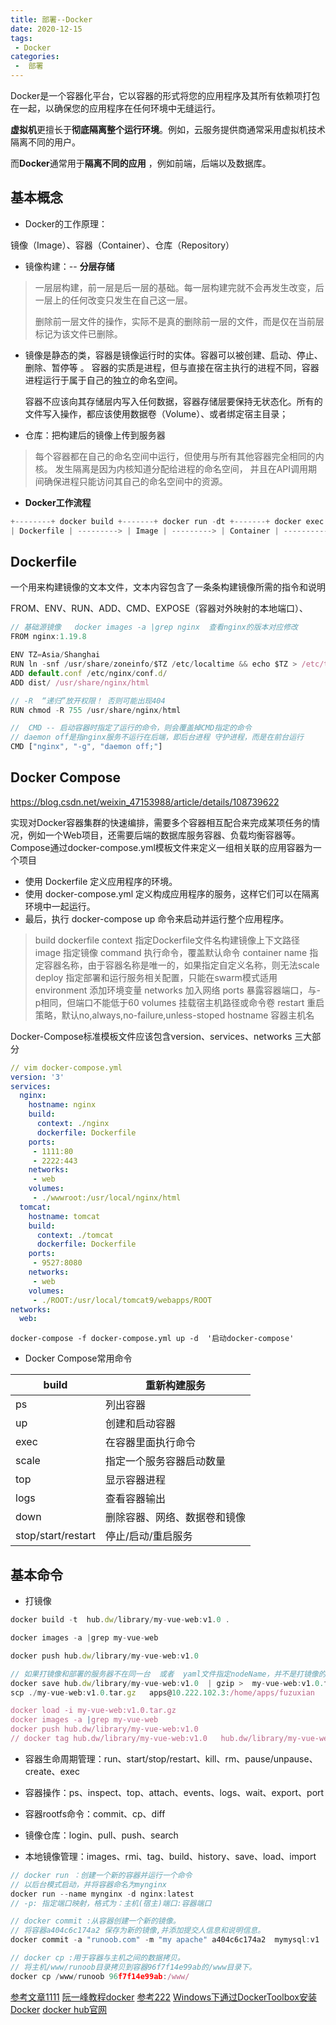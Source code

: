 ```yaml
---
title: 部署--Docker
date: 2020-12-15
tags:
 - Docker
categories:
 -  部署
---
```


Docker是一个容器化平台，它以容器的形式将您的应用程序及其所有依赖项打包在一起，以确保您的应用程序在任何环境中无缝运行。

**虚拟机**更擅长于**彻底隔离整个运行环境**。例如，云服务提供商通常采用虚拟机技术隔离不同的用户。

而**Docker**通常用于**隔离不同的应用** ，例如前端，后端以及数据库。 






##  **基本概念**



- Docker的工作原理：

镜像（Image）、容器（Container）、仓库（Repository）





- 镜像构建：-- **分层存储**

> 一层层构建，前一层是后一层的基础。每一层构建完就不会再发生改变，后一层上的任何改变只发生在自己这一层。
>
> 删除前一层文件的操作，实际不是真的删除前一层的文件，而是仅在当前层标记为该文件已删除。




- 镜像是静态的类，容器是镜像运行时的实体。容器可以被创建、启动、停止、删除、暂停等 。
  容器的实质是进程，但与直接在宿主执行的进程不同，容器进程运行于属于自己的独立的命名空间。

  容器不应该向其存储层内写入任何数据，容器存储层要保持无状态化。所有的文件写入操作，都应该使用数据卷（Volume）、或者绑定宿主目录；


- 仓库：把构建后的镜像上传到服务器 


> 每个容器都在自己的命名空间中运行，但使用与所有其他容器完全相同的内核。
> 发生隔离是因为内核知道分配给进程的命名空间，
> 并且在API调用期间确保进程只能访问其自己的命名空间中的资源。

- **Docker工作流程**

```javascript
+--------+ docker build +-------+ docker run -dt +-------+ docker exec -it +------+
| Dockerfile | ---------> | Image | ---------> | Container | ----------> | Bash |
```



## **Dockerfile**



一个用来构建镜像的文本文件，文本内容包含了一条条构建镜像所需的指令和说明

FROM、ENV、RUN、ADD、CMD、EXPOSE（容器对外映射的本地端口）、





```js
// 基础源镜像   docker images -a |grep nginx  查看nginx的版本对应修改
FROM nginx:1.19.8

ENV TZ=Asia/Shanghai
RUN ln -snf /usr/share/zoneinfo/$TZ /etc/localtime && echo $TZ > /etc/timezone
ADD default.conf /etc/nginx/conf.d/
ADD dist/ /usr/share/nginx/html

// -R  “递归”放开权限！ 否则可能出现404 
RUN chmod -R 755 /usr/share/nginx/html

//  CMD -- 启动容器时指定了运行的命令，则会覆盖掉CMD指定的命令
// daemon off是指nginx服务不运行在后端，即后台进程 守护进程，而是在前台运行
CMD ["nginx", "-g", "daemon off;"]
```


## **Docker Compose**



https://blog.csdn.net/weixin_47153988/article/details/108739622



实现对Docker容器集群的快速编排，需要多个容器相互配合来完成某项任务的情况，例如一个Web项目，还需要后端的数据库服务容器、负载均衡容器等。
Compose通过docker-compose.yml模板文件来定义一组相关联的应用容器为一个项目



- 使用 Dockerfile 定义应用程序的环境。
- 使用 docker-compose.yml 定义构成应用程序的服务，这样它们可以在隔离环境中一起运行。
- 最后，执行 docker-compose up 命令来启动并运行整个应用程序。





> build dockerfile context	指定Dockerfile文件名构建镜像上下文路径
> image				指定镜像
> command		执行命令，覆盖默认命令
> container name		指定容器名称，由于容器名称是唯一的，如果指定自定义名称，则无法scale	
> deploy				指定部署和运行服务相关配置，只能在swarm模式适用
> environment	添加环境变量
> networks			加入网络
> ports					暴露容器端口，与-p相同，但端口不能低于60
> volumes			挂载宿主机路径或命令卷
> restart				重启策略，默认no,always,no-failure,unless-stoped
> hostname			容器主机名
>


Docker-Compose标准模板文件应该包含version、services、networks 三大部分


```yaml
// vim docker-compose.yml
version: '3'
services:
  nginx:
    hostname: nginx
    build:
      context: ./nginx
      dockerfile: Dockerfile
    ports:
     - 1111:80
     - 2222:443
    networks:
     - web
    volumes:
     - ./wwwroot:/usr/local/nginx/html
  tomcat:
    hostname: tomcat
    build:
      context: ./tomcat
      dockerfile: Dockerfile
    ports:
     - 9527:8080
    networks:
     - web
    volumes:
     - ./ROOT:/usr/local/tomcat9/webapps/ROOT
networks:
  web:
```

`docker-compose -f docker-compose.yml up -d  '启动docker-compose'`


- Docker Compose常用命令

| build              | 重新构建服务                 |
| ------------------ | ---------------------------- |
| ps                 | 列出容器                     |
| up                 | 创建和启动容器               |
| exec               | 在容器里面执行命令           |
| scale              | 指定一个服务容器启动数量     |
| top                | 显示容器进程                 |
| logs               | 查看容器输出                 |
| down               | 删除容器、网络、数据卷和镜像 |
| stop/start/restart | 停止/启动/重启服务           |

##  **基本命令**



- 打镜像



```js
docker build -t  hub.dw/library/my-vue-web:v1.0 .

docker images -a |grep my-vue-web

docker push hub.dw/library/my-vue-web:v1.0

// 如果打镜像和部署的服务器不在同一台  或者  yaml文件指定nodeName，并不是打镜像的这台服务器 
docker save hub.dw/library/my-vue-web:v1.0  | gzip >  my-vue-web:v1.0.tar.gz
scp ./my-vue-web:v1.0.tar.gz   apps@10.222.102.3:/home/apps/fuzuxian

docker load -i my-vue-web:v1.0.tar.gz
docker images -a |grep my-vue-web
docker push hub.dw/library/my-vue-web:v1.0
// docker tag hub.dw/library/my-vue-web:v1.0   hub.dw/library/my-vue-web:v1.1
```


- 容器生命周期管理：run、start/stop/restart、kill、rm、pause/unpause、create、exec

- 容器操作：ps、inspect、top、attach、events、logs、wait、export、port

- 容器rootfs命令：commit、cp、diff

- 镜像仓库：login、pull、push、search

- 本地镜像管理：images、rmi、tag、build、history、save、load、import


```js
// docker run ：创建一个新的容器并运行一个命令
// 以后台模式启动，并将容器命名为mynginx
docker run --name mynginx -d nginx:latest
// -p: 指定端口映射，格式为：主机(宿主)端口:容器端口

// docker commit :从容器创建一个新的镜像。
// 将容器a404c6c174a2 保存为新的镜像,并添加提交人信息和说明信息。
docker commit -a "runoob.com" -m "my apache" a404c6c174a2  mymysql:v1 

// docker cp :用于容器与主机之间的数据拷贝。
// 将主机/www/runoob目录拷贝到容器96f7f14e99ab的/www目录下。
docker cp /www/runoob 96f7f14e99ab:/www/
```

[参考文章1111](https://mp.weixin.qq.com/s/-HpOuI2Y-YMjK2IBnZo0CQ)
[阮一峰教程docker](http://www.ruanyifeng.com/blog/2018/02/docker-tutorial.html)
[参考222](http://www.cocoachina.com/articles/28320)
[Windows下通过DockerToolbox安装Docker](https://baijiahao.baidu.com/s?id=1648265135539345290&wfr=spider&for=pc)
[docker hub官网](https://hub.docker.com/)
